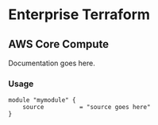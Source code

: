 # Enterprise Terraform 
## AWS Core Compute

Documentation goes here.

### Usage

```
module "mymodule" {
    source          = "source goes here"
}
```
